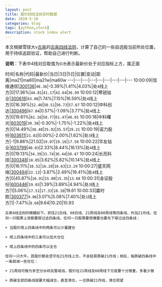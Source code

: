 ```yaml
---
layout: post
title: 股价四线法则实时数据
date: 2020-5-10
categories: blog
tags: [python,stock]
description: stock index alert
---
```



本文根据雪球大v[古泉](https://xueqiu.com/u/7148646888)的[古泉四线法则](https://xueqiu.com/7148646888/130498192)，计算了自己的一些自选股当前所处位置，用于持续追踪验证，帮助自己进行判断。

**说明**：下表中4线对应取值为`红色`表示最新价处于对应指标上方，属正面

时间|名称|代码|最新价|当日|3日|5日|位置|变动|距离|ma21|ma60|ma21w|ma60w
---|---|---|---|---|---|---|---|---
10:00:09|信维通信|[300136](https://xueqiu.com/S/SZ300136)|`48.36`|-0.39%|1.41%|4.03%|处`4`线上方|0|17.36%|`44.81`|`41.17`|`42.64`|`36.99`
10:00:12|寒锐钴业|[300618](https://xueqiu.com/S/SZ300618)|`63.08`|1.74%|7.15%|16.59%|处`4`线上方|0|16.39%|`52.46`|`50.51`|`56.73`|`57.67`
10:00:12|中科创达|[300496](https://xueqiu.com/S/SZ300496)|`67.04`|0.57%|-1.09%|3.77%|处`4`线上方|0|19.61%|`61.16`|`58.77`|`61.47`|`46.01`
10:00:18|中科曙光|[603019](https://xueqiu.com/S/SH603019)|`39.38`|-0.30%|-1.75%|-1.22%|处`4`线上方|0|14.49%|`38.40`|`35.92`|`35.57`|`29.21`
10:00:19|诺力股份|[603611](https://xueqiu.com/S/SH603611)|`21.02`|0.00%|-2.00%|1.62%|处`3`线上方|-1|9.86%|21.02|`19.07`|`19.16`|`17.58`
10:00:22|华友钴业|[603799](https://xueqiu.com/S/SH603799)|`40.03`|2.33%|8.44%|16.13%|处`4`线上方|0|19.13%|`34.39`|`33.74`|`36.44`|`30.47`
10:00:24|长亮科技|[300348](https://xueqiu.com/S/SZ300348)|`18.05`|3.62%|5.82%|10.14%|处`4`线上方|0|16.11%|`16.52`|`16.28`|`16.63`|`13.29`
10:00:27|盛天网络|[300494](https://xueqiu.com/S/SZ300494)|`22.13`|-3.87%|2.49%|19.41%|处`4`线上方|0|45.87%|`16.91`|`15.00`|`15.35`|`13.68`
10:00:31|金证股份|[600446](https://xueqiu.com/S/SH600446)|`19.03`|1.39%|3.89%|4.94%|处`3`线上方|1|5.06%|`17.51`|`17.33`|`18.18`|19.61
10:00:33|赢时胜|[300377](https://xueqiu.com/S/SZ300377)|`9.06`|3.07%|5.08%|7.40%|处`1`线上方|1|-7.47%|`8.68`|9.64|10.20|10.93

```
古泉4线法则的精髓如下。抓住21日线、60日线、21周线及60周线等四条线，外加21月线，任何一只股票上涨都要穿过这四条线，任何一只股票要想爆雷也要先下穿过这四条线：

+ 当股价爬上四条线中的两条可以少量建仓

+ 爬上四条线中的三条可以加大仓位

+ 爬上四条线中的四条可以全仓

任何一只大牛，其股价都会坚守在21月线上方，不会轻易跌破21月线；相反，每跌破四条线中一条就减一些仓位：

+ 21周线可做为多空分水岭及警戒线，股价在21周线及60周线下方就要十分慎重，多看少做

+ 跌破全部四条线就要大幅减仓，甚至清仓，一旦跌破21月线，清仓观望
```
